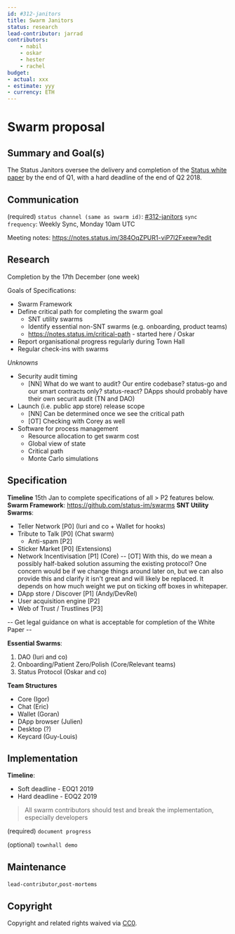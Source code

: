 ```yaml
---
id: #312-janitors
title: Swarm Janitors
status: research
lead-contributor: jarrad 
contributors:
    - nabil
    - oskar
    - hester
    - rachel
budget:
- actual: xxx
- estimate: yyy
- currency: ETH
---
```


# Swarm proposal

## Summary and Goal(s)
The Status Janitors oversee the delivery and completion of the [Status white paper](https://status.im/whitepaper.pdf) by the end of Q1, with a hard deadline of the end of Q2 2018.

## Communication
(required)
`status channel (same as swarm id)`: [#312-janitors](https://get.status.im/chat/public/312-janitors)
`sync frequency`: Weekly Sync, Monday 10am UTC

Meeting notes: https://notes.status.im/384OqZPUR1-viP7l2Fxeew?edit

## Research
Completion by the 17th December (one week)

Goals of Specifications:
- Swarm Framework
- Define critical path for completing the swarm goal
    - SNT utility swarms
    - Identify essential non-SNT swarms (e.g. onboarding, product teams)
    - https://notes.status.im/critical-path - started here / Oskar
- Report organisational progress regularly during Town Hall
- Regular check-ins with swarms

_Unknowns_
* Security audit timing
    * [NN] What do we want to audit? Our entire codebase? status-go and our smart contracts only? status-react? DApps should probably have their own securit audit (TN and DAO)
* Launch (i.e. public app store) release scope
    * [NN] Can be determined once we see the critical path
    * [OT] Checking with Corey as well
* Software for process management
    * Resource allocation to get swarm cost
    * Global view of state
    * Critical path
    * Monte Carlo simulations

## Specification

**Timeline** 15th Jan to complete specifications of all > P2 features below.
**Swarm Framework**: https://github.com/status-im/swarms
**SNT Utility Swarms**:
* Teller Network [P0] (Iuri and co + Wallet for hooks)
* Tribute to Talk [P0] (Chat swarm)
    * Anti-spam [P2]
* Sticker Market [P0] (Extensions)
* Network Incentivisation [P1] (Core)
-- [OT] With this, do we mean a possibly half-baked solution assuming the existing protocol? One concern would be if we change things around later on, but we can also provide this and clarify it isn't great and will likely be replaced. It depends on how much weight we put on ticking off boxes in whitepaper.
* DApp store / Discover [P1] (Andy/DevRel)
* User acquisition engine [P2]
* Web of Trust / Trustlines [P3]

-- Get legal guidance on what is acceptable for completion of the White Paper --

**Essential Swarms**:
1. DAO (Iuri and co)
2. Onboarding/Patient Zero/Polish (Core/Relevant teams)
3. Status Protocol (Oskar and co)

**Team Structures**
- Core (Igor)
- Chat (Eric)
- Wallet (Goran)
- DApp browser (Julien)
- Desktop (?)
- Keycard (Guy-Louis)

## Implementation
**Timeline**: 
* Soft deadline - EOQ1 2019
* Hard deadline - EOQ2 2019

> All swarm contributors should test and break the implementation, especially developers

(required)
`document progress`

(optional)
`townhall demo`

## Maintenance

`lead-contributor`,`post-mortems`

## Copyright

Copyright and related rights waived via [CC0](https://creativecommons.org/publicdomain/zero/1.0/).
